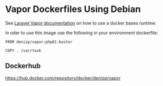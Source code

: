 # Vapor Dockerfiles Using Debian

See [Laravel Vapor documentation](https://docs.vapor.build/1.0/projects/environments.html#runtime) on how to use a docker bases runtime:

In oder to use this image use the following in your environment dockerfile:

```
FROM denizp/vapor:php81-buster

COPY . /var/task
```

## Dockerhub

https://hub.docker.com/repository/docker/denizp/vapor


